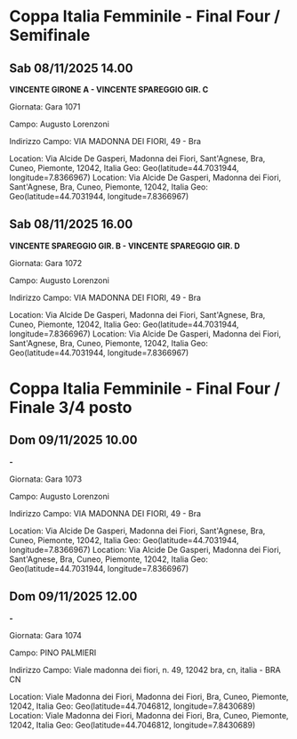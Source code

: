 

# Coppa Italia Femminile  - Final Four / Semifinale 

## Sab 08/11/2025 14.00

<strong>VINCENTE GIRONE A - VINCENTE SPAREGGIO GIR. C</strong>

Giornata: Gara 1071

Campo: Augusto Lorenzoni 

Indirizzo Campo:  VIA MADONNA DEI FIORI, 49 - Bra

Location: Via Alcide De Gasperi, Madonna dei Fiori, Sant'Agnese, Bra, Cuneo, Piemonte, 12042, Italia
Geo: Geo(latitude=44.7031944, longitude=7.8366967)
Location: Via Alcide De Gasperi, Madonna dei Fiori, Sant'Agnese, Bra, Cuneo, Piemonte, 12042, Italia
Geo: Geo(latitude=44.7031944, longitude=7.8366967)


## Sab 08/11/2025 16.00

<strong>VINCENTE SPAREGGIO GIR. B - VINCENTE SPAREGGIO GIR. D</strong>

Giornata: Gara 1072

Campo: Augusto Lorenzoni 

Indirizzo Campo:  VIA MADONNA DEI FIORI, 49 - Bra

Location: Via Alcide De Gasperi, Madonna dei Fiori, Sant'Agnese, Bra, Cuneo, Piemonte, 12042, Italia
Geo: Geo(latitude=44.7031944, longitude=7.8366967)
Location: Via Alcide De Gasperi, Madonna dei Fiori, Sant'Agnese, Bra, Cuneo, Piemonte, 12042, Italia
Geo: Geo(latitude=44.7031944, longitude=7.8366967)



# Coppa Italia Femminile  - Final Four / Finale 3/4 posto

## Dom 09/11/2025 10.00

<strong> - </strong>

Giornata: Gara 1073

Campo: Augusto Lorenzoni 

Indirizzo Campo:  VIA MADONNA DEI FIORI, 49 - Bra

Location: Via Alcide De Gasperi, Madonna dei Fiori, Sant'Agnese, Bra, Cuneo, Piemonte, 12042, Italia
Geo: Geo(latitude=44.7031944, longitude=7.8366967)
Location: Via Alcide De Gasperi, Madonna dei Fiori, Sant'Agnese, Bra, Cuneo, Piemonte, 12042, Italia
Geo: Geo(latitude=44.7031944, longitude=7.8366967)


## Dom 09/11/2025 12.00

<strong> - </strong>

Giornata: Gara 1074

Campo: PINO PALMIERI 

Indirizzo Campo:  Viale madonna dei fiori, n. 49, 12042 bra, cn, italia - BRA  CN

Location: Viale Madonna dei Fiori, Madonna dei Fiori, Bra, Cuneo, Piemonte, 12042, Italia
Geo: Geo(latitude=44.7046812, longitude=7.8430689)
Location: Viale Madonna dei Fiori, Madonna dei Fiori, Bra, Cuneo, Piemonte, 12042, Italia
Geo: Geo(latitude=44.7046812, longitude=7.8430689)


